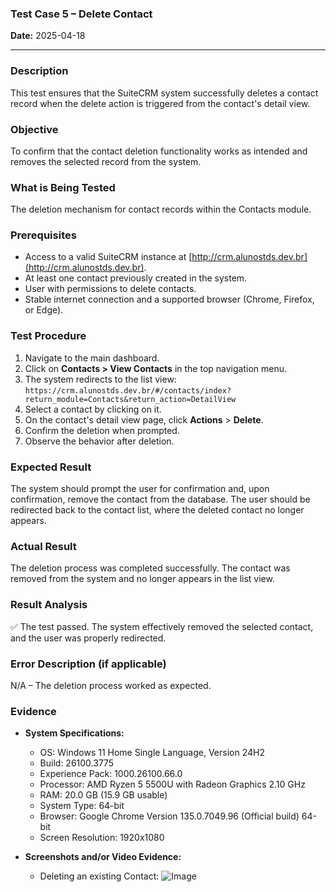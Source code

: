 ### **Test Case 5 – Delete Contact**

**Date:** 2025-04-18

---

### Description

This test ensures that the SuiteCRM system successfully deletes a contact record when the delete action is triggered from the contact's detail view.

### Objective

To confirm that the contact deletion functionality works as intended and removes the selected record from the system.

### What is Being Tested

The deletion mechanism for contact records within the Contacts module.

### Prerequisites

- Access to a valid SuiteCRM instance at [http://crm.alunostds.dev.br](http://crm.alunostds.dev.br).
- At least one contact previously created in the system.
- User with permissions to delete contacts.
- Stable internet connection and a supported browser (Chrome, Firefox, or Edge).

### Test Procedure

1. Navigate to the main dashboard.
2. Click on **Contacts > View Contacts** in the top navigation menu.
3. The system redirects to the list view: `https://crm.alunostds.dev.br/#/contacts/index?return_module=Contacts&return_action=DetailView`
4. Select a contact by clicking on it.
5. On the contact's detail view page, click **Actions** > **Delete**.
6. Confirm the deletion when prompted.
7. Observe the behavior after deletion.

### Expected Result

The system should prompt the user for confirmation and, upon confirmation, remove the contact from the database. The user should be redirected back to the contact list, where the deleted contact no longer appears.

### Actual Result

The deletion process was completed successfully. The contact was removed from the system and no longer appears in the list view.

### Result Analysis

✅ The test passed. The system effectively removed the selected contact, and the user was properly redirected.

### Error Description (if applicable)

N/A – The deletion process worked as expected.

### Evidence

- **System Specifications:**
  - OS: Windows 11 Home Single Language, Version 24H2
  - Build: 26100.3775
  - Experience Pack: 1000.26100.66.0
  - Processor: AMD Ryzen 5 5500U with Radeon Graphics 2.10 GHz
  - RAM: 20.0 GB (15.9 GB usable)
  - System Type: 64-bit
  - Browser: Google Chrome Version 135.0.7049.96 (Official build) 64-bit
  - Screen Resolution: 1920x1080

- **Screenshots and/or Video Evidence:**
  - Deleting an existing Contact:
  ![Image](https://github.com/user-attachments/assets/7770a995-d381-4d6f-b58d-6258ad27c07c)

